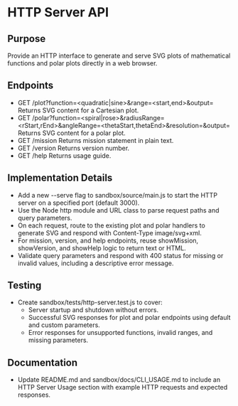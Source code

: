 # HTTP Server API

## Purpose
Provide an HTTP interface to generate and serve SVG plots of mathematical functions and polar plots directly in a web browser.

## Endpoints
- GET /plot?function=<quadratic|sine>&range=<start,end>&output=<filename>  Returns SVG content for a Cartesian plot.
- GET /polar?function=<spiral|rose>&radiusRange=<rStart,rEnd>&angleRange=<thetaStart,thetaEnd>&resolution=<points>&output=<filename>  Returns SVG content for a polar plot.
- GET /mission  Returns mission statement in plain text.
- GET /version  Returns version number.
- GET /help  Returns usage guide.

## Implementation Details
- Add a new --serve flag to sandbox/source/main.js to start the HTTP server on a specified port (default 3000).
- Use the Node http module and URL class to parse request paths and query parameters.
- On each request, route to the existing plot and polar handlers to generate SVG and respond with Content-Type image/svg+xml.
- For mission, version, and help endpoints, reuse showMission, showVersion, and showHelp logic to return text or HTML.
- Validate query parameters and respond with 400 status for missing or invalid values, including a descriptive error message.

## Testing
- Create sandbox/tests/http-server.test.js to cover:
  - Server startup and shutdown without errors.
  - Successful SVG responses for plot and polar endpoints using default and custom parameters.
  - Error responses for unsupported functions, invalid ranges, and missing parameters.

## Documentation
- Update README.md and sandbox/docs/CLI_USAGE.md to include an HTTP Server Usage section with example HTTP requests and expected responses.